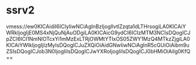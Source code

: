 # ssrv2
vmess://ew0KICAidiI6ICIyIiwNCiAgInBzIjogIlvtlZzqta1dLTHrsogiLA0KICAiYWRkIjogIjE0MS4xNjQuNjAuODgiLA0KICAicG9ydCI6ICIzMTM3NCIsDQogICJpZCI6ICI1NmNlOTcxYi1mMzExLTRjOWMtYTIxOS05ZWY1MzQ4MTkzZjgiLA0KICAiYWlkIjogIjIzMyIsDQogICJuZXQiOiAidGNwIiwNCiAgInR5cGUiOiAibm9uZSIsDQogICJob3N0IjogIiIsDQogICJwYXRoIjogIiIsDQogICJ0bHMiOiAiIg0KfQ==
